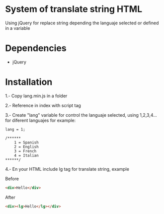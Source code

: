 # System of translate string HTML

Using jQuery for replace string depending the languaje selected or defined in a variable

# Dependencies

- jQuery

# Installation

1.- Copy lang.min.js in a folder

2.- Reference in index with script tag

3.- Create "lang" variable for control the languaje selected, using 1,2,3,4... for diferent languajes for example:
	
	lang = 1;

	/******
		1 = Spanish
		2 = English
		3 = French
		4 = Italian
	******/

4.- En your HTML include lg tag for translate string, example

Before
```HTML
<div>Hello</div>
```
After
```HTML
<div><lg>Hello</lg></div>
```